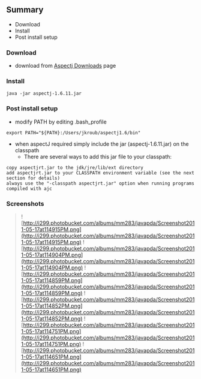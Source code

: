 ## Summary ##
  * Download
  * Install
  * Post install setup

### Download ###
  * download from [Aspectj Downloads](http://eclipse.org/aspectj/downloads.php) page

### Install ###
```
java -jar aspectj-1.6.11.jar
```
### Post install setup ###
  * modify PATH by editing .bash\_profile
```
export PATH="${PATH}:/Users/jkroub/aspectj1.6/bin"
```
  * when aspectJ required simply include the jar (aspectj-1.6.11.jar) on the classpath
    * There are several ways to add this jar file to your classpath:
```
copy aspectjrt.jar to the jdk/jre/lib/ext directory
add aspectjrt.jar to your CLASSPATH environment variable (see the next section for details)
always use the "-classpath aspectjrt.jar" option when running programs compiled with ajc

```

### Screenshots ###
> ![http://i299.photobucket.com/albums/mm283/javapda/Screenshot2011-05-17at114915PM.png](http://i299.photobucket.com/albums/mm283/javapda/Screenshot2011-05-17at114915PM.png)
> ![http://i299.photobucket.com/albums/mm283/javapda/Screenshot2011-05-17at114904PM.png](http://i299.photobucket.com/albums/mm283/javapda/Screenshot2011-05-17at114904PM.png)
> ![http://i299.photobucket.com/albums/mm283/javapda/Screenshot2011-05-17at114859PM.png](http://i299.photobucket.com/albums/mm283/javapda/Screenshot2011-05-17at114859PM.png)
> ![http://i299.photobucket.com/albums/mm283/javapda/Screenshot2011-05-17at114852PM.png](http://i299.photobucket.com/albums/mm283/javapda/Screenshot2011-05-17at114852PM.png)
> ![http://i299.photobucket.com/albums/mm283/javapda/Screenshot2011-05-17at114751PM.png](http://i299.photobucket.com/albums/mm283/javapda/Screenshot2011-05-17at114751PM.png)
> ![http://i299.photobucket.com/albums/mm283/javapda/Screenshot2011-05-17at114651PM.png](http://i299.photobucket.com/albums/mm283/javapda/Screenshot2011-05-17at114651PM.png)